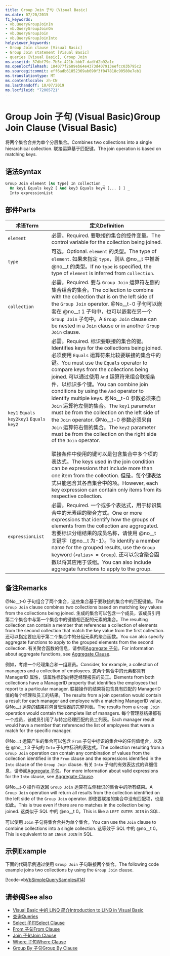 ```yaml
---
title: Group Join 子句 (Visual Basic)
ms.date: 07/20/2015
f1_keywords:
- vb.QueryGroupJoinIn
- vb.QueryGroupJoinOn
- vb.QueryGroupJoin
- vb.QueryGroupJoinInto
helpviewer_keywords:
- Group Join clause [Visual Basic]
- Group Join statement [Visual Basic]
- queries [Visual Basic], Group Join
ms.assetid: 37dbf79c-7b5c-421b-bbb7-dadfd2b92a1c
ms.openlocfilehash: 184077f2689eb64e4373d407913eefcc03b795c2
ms.sourcegitcommit: eff6adb61852369ab690f3f047818c90580e7eb1
ms.translationtype: MT
ms.contentlocale: zh-CN
ms.lasthandoff: 10/07/2019
ms.locfileid: "72005721"
---
```

# <a name="group-join-clause-visual-basic"></a><span data-ttu-id="e3802-102">Group Join 子句 (Visual Basic)</span><span class="sxs-lookup"><span data-stu-id="e3802-102">Group Join Clause (Visual Basic)</span></span>
<span data-ttu-id="e3802-103">将两个集合合并为单个分层集合。</span><span class="sxs-lookup"><span data-stu-id="e3802-103">Combines two collections into a single hierarchical collection.</span></span> <span data-ttu-id="e3802-104">联接运算基于匹配键。</span><span class="sxs-lookup"><span data-stu-id="e3802-104">The join operation is based on matching keys.</span></span>  
  
## <a name="syntax"></a><span data-ttu-id="e3802-105">语法</span><span class="sxs-lookup"><span data-stu-id="e3802-105">Syntax</span></span>  
  
```vb  
Group Join element [As type] In collection _  
  On key1 Equals key2 [ And key3 Equals key4 [... ] ] _  
  Into expressionList  
```  
  
## <a name="parts"></a><span data-ttu-id="e3802-106">部件</span><span class="sxs-lookup"><span data-stu-id="e3802-106">Parts</span></span>  
  
|<span data-ttu-id="e3802-107">术语</span><span class="sxs-lookup"><span data-stu-id="e3802-107">Term</span></span>|<span data-ttu-id="e3802-108">定义</span><span class="sxs-lookup"><span data-stu-id="e3802-108">Definition</span></span>|  
|---|---|  
|`element`|<span data-ttu-id="e3802-109">必需。</span><span class="sxs-lookup"><span data-stu-id="e3802-109">Required.</span></span> <span data-ttu-id="e3802-110">要联接的集合的控件变量。</span><span class="sxs-lookup"><span data-stu-id="e3802-110">The control variable for the collection being joined.</span></span>|  
|`type`|<span data-ttu-id="e3802-111">可选。</span><span class="sxs-lookup"><span data-stu-id="e3802-111">Optional.</span></span> <span data-ttu-id="e3802-112">`element` 的类型。</span><span class="sxs-lookup"><span data-stu-id="e3802-112">The type of `element`.</span></span> <span data-ttu-id="e3802-113">如果未指定 `type`，则从 @no__t 中推断 @no__t 的类型。</span><span class="sxs-lookup"><span data-stu-id="e3802-113">If no `type` is specified, the type of `element` is inferred from `collection`.</span></span>|  
|`collection`|<span data-ttu-id="e3802-114">必需。</span><span class="sxs-lookup"><span data-stu-id="e3802-114">Required.</span></span> <span data-ttu-id="e3802-115">要与 `Group Join` 运算符左侧的集合组合的集合。</span><span class="sxs-lookup"><span data-stu-id="e3802-115">The collection to combine with the collection that is on the left side of the `Group Join` operator.</span></span> <span data-ttu-id="e3802-116">@No__t-0 子句可以嵌套在 @no__t 1 子句中，也可以嵌套在另一个 `Group Join` 子句中。</span><span class="sxs-lookup"><span data-stu-id="e3802-116">A `Group Join` clause can be nested in a `Join` clause or in another `Group Join` clause.</span></span>|  
|<span data-ttu-id="e3802-117">`key1` `Equals` `key2`</span><span class="sxs-lookup"><span data-stu-id="e3802-117">`key1` `Equals` `key2`</span></span>|<span data-ttu-id="e3802-118">必需。</span><span class="sxs-lookup"><span data-stu-id="e3802-118">Required.</span></span> <span data-ttu-id="e3802-119">标识要联接的集合的键。</span><span class="sxs-lookup"><span data-stu-id="e3802-119">Identifies keys for the collections being joined.</span></span> <span data-ttu-id="e3802-120">必须使用 `Equals` 运算符来比较要联接的集合中的键。</span><span class="sxs-lookup"><span data-stu-id="e3802-120">You must use the `Equals` operator to compare keys from the collections being joined.</span></span> <span data-ttu-id="e3802-121">可以通过使用 `And` 运算符来组合联接条件，以标识多个键。</span><span class="sxs-lookup"><span data-stu-id="e3802-121">You can combine join conditions by using the `And` operator to identify multiple keys.</span></span> <span data-ttu-id="e3802-122">@No__t-0 参数必须来自 `Join` 运算符左侧的集合。</span><span class="sxs-lookup"><span data-stu-id="e3802-122">The `key1` parameter must be from the collection on the left side of the `Join` operator.</span></span> <span data-ttu-id="e3802-123">@No__t-0 参数必须来自 `Join` 运算符右侧的集合。</span><span class="sxs-lookup"><span data-stu-id="e3802-123">The `key2` parameter must be from the collection on the right side of the `Join` operator.</span></span><br /><br /> <span data-ttu-id="e3802-124">联接条件中使用的键可以是包含集合中多个项的表达式。</span><span class="sxs-lookup"><span data-stu-id="e3802-124">The keys used in the join condition can be expressions that include more than one item from the collection.</span></span> <span data-ttu-id="e3802-125">但是，每个键表达式只能包含其各自集合中的项。</span><span class="sxs-lookup"><span data-stu-id="e3802-125">However, each key expression can contain only items from its respective collection.</span></span>|  
|`expressionList`|<span data-ttu-id="e3802-126">必需。</span><span class="sxs-lookup"><span data-stu-id="e3802-126">Required.</span></span> <span data-ttu-id="e3802-127">一个或多个表达式，用于标识集合中的元素组的聚合方式。</span><span class="sxs-lookup"><span data-stu-id="e3802-127">One or more expressions that identify how the groups of elements from the collection are aggregated.</span></span> <span data-ttu-id="e3802-128">若要标识分组结果的成员名称，请使用 @no__t 关键字（@no__t 为-1）。</span><span class="sxs-lookup"><span data-stu-id="e3802-128">To identify a member name for the grouped results, use the `Group` keyword (`<alias> = Group`).</span></span> <span data-ttu-id="e3802-129">还可以包含聚合函数以将其应用于该组。</span><span class="sxs-lookup"><span data-stu-id="e3802-129">You can also include aggregate functions to apply to the group.</span></span>|  
  
## <a name="remarks"></a><span data-ttu-id="e3802-130">备注</span><span class="sxs-lookup"><span data-stu-id="e3802-130">Remarks</span></span>  
 <span data-ttu-id="e3802-131">@No__t-0 子句组合了两个集合，这些集合基于要联接的集合中的匹配键值。</span><span class="sxs-lookup"><span data-stu-id="e3802-131">The `Group Join` clause combines two collections based on matching key values from the collections being joined.</span></span> <span data-ttu-id="e3802-132">生成的集合可以包含一个成员，该成员引用第二个集合中与第一个集合中的键值相匹配的元素的集合。</span><span class="sxs-lookup"><span data-stu-id="e3802-132">The resulting collection can contain a member that references a collection of elements from the second collection that match the key value from the first collection.</span></span> <span data-ttu-id="e3802-133">还可以指定要应用于第二个集合中的分组元素的聚合函数。</span><span class="sxs-lookup"><span data-stu-id="e3802-133">You can also specify aggregate functions to apply to the grouped elements from the second collection.</span></span> <span data-ttu-id="e3802-134">有关聚合函数的信息，请参阅[Aggregate 子句](../../../visual-basic/language-reference/queries/aggregate-clause.md)。</span><span class="sxs-lookup"><span data-stu-id="e3802-134">For information about aggregate functions, see [Aggregate Clause](../../../visual-basic/language-reference/queries/aggregate-clause.md).</span></span>  
  
 <span data-ttu-id="e3802-135">例如，考虑一个经理集合和一组雇员。</span><span class="sxs-lookup"><span data-stu-id="e3802-135">Consider, for example, a collection of managers and a collection of employees.</span></span> <span data-ttu-id="e3802-136">这两个集合中的元素都具有 ManagerID 属性，该属性标识向特定经理报告的员工。</span><span class="sxs-lookup"><span data-stu-id="e3802-136">Elements from both collections have a ManagerID property that identifies the employees that report to a particular manager.</span></span> <span data-ttu-id="e3802-137">联接操作的结果将包含具有匹配的 ManagerID 值的每个经理和员工的结果。</span><span class="sxs-lookup"><span data-stu-id="e3802-137">The results from a join operation would contain a result for each manager and employee with a matching ManagerID value.</span></span> <span data-ttu-id="e3802-138">@No__t 运算的结果将包含管理器的完整列表。</span><span class="sxs-lookup"><span data-stu-id="e3802-138">The results from a `Group Join` operation would contain the complete list of managers.</span></span> <span data-ttu-id="e3802-139">每个管理器结果都有一个成员，该成员引用了与特定经理匹配的员工列表。</span><span class="sxs-lookup"><span data-stu-id="e3802-139">Each manager result would have a member that referenced the list of employees that were a match for the specific manager.</span></span>  
  
 <span data-ttu-id="e3802-140">@No__t 运算产生的集合可以包含 `From` 子句中标识的集合中的任何值组合，以及在 @no__t 3 子句的 `Into` 子句中标识的表达式。</span><span class="sxs-lookup"><span data-stu-id="e3802-140">The collection resulting from a `Group Join` operation can contain any combination of values from the collection identified in the `From` clause and the expressions identified in the `Into` clause of the `Group Join` clause.</span></span> <span data-ttu-id="e3802-141">有关 `Into` 子句的有效表达式的详细信息，请参阅[Aggregate 子句](../../../visual-basic/language-reference/queries/aggregate-clause.md)。</span><span class="sxs-lookup"><span data-stu-id="e3802-141">For more information about valid expressions for the `Into` clause, see [Aggregate Clause](../../../visual-basic/language-reference/queries/aggregate-clause.md).</span></span>  
  
 <span data-ttu-id="e3802-142">@No__t-0 操作将返回 `Group Join` 运算符左侧标识的集合中的所有结果。</span><span class="sxs-lookup"><span data-stu-id="e3802-142">A `Group Join` operation will return all results from the collection identified on the left side of the `Group Join` operator.</span></span> <span data-ttu-id="e3802-143">即使要联接的集合中没有匹配项，也是如此。</span><span class="sxs-lookup"><span data-stu-id="e3802-143">This is true even if there are no matches in the collection being joined.</span></span> <span data-ttu-id="e3802-144">这类似于 SQL 中的 @no__t 0。</span><span class="sxs-lookup"><span data-stu-id="e3802-144">This is like a `LEFT OUTER JOIN` in SQL.</span></span>  
  
 <span data-ttu-id="e3802-145">可以使用 `Join` 子句将集合合并为单个集合。</span><span class="sxs-lookup"><span data-stu-id="e3802-145">You can use the `Join` clause to combine collections into a single collection.</span></span> <span data-ttu-id="e3802-146">这等效于 SQL 中的 @no__t 0。</span><span class="sxs-lookup"><span data-stu-id="e3802-146">This is equivalent to an `INNER JOIN` in SQL.</span></span>  
  
## <a name="example"></a><span data-ttu-id="e3802-147">示例</span><span class="sxs-lookup"><span data-stu-id="e3802-147">Example</span></span>  
 <span data-ttu-id="e3802-148">下面的代码示例通过使用 `Group Join` 子句联接两个集合。</span><span class="sxs-lookup"><span data-stu-id="e3802-148">The following code example joins two collections by using the `Group Join` clause.</span></span>  
  
 [!code-vb[VbSimpleQuerySamples#14](~/samples/snippets/visualbasic/VS_Snippets_VBCSharp/VbSimpleQuerySamples/VB/QuerySamples1.vb#14)]  
  
## <a name="see-also"></a><span data-ttu-id="e3802-149">请参阅</span><span class="sxs-lookup"><span data-stu-id="e3802-149">See also</span></span>

- [<span data-ttu-id="e3802-150">Visual Basic 中的 LINQ 简介</span><span class="sxs-lookup"><span data-stu-id="e3802-150">Introduction to LINQ in Visual Basic</span></span>](../../../visual-basic/programming-guide/language-features/linq/introduction-to-linq.md)
- [<span data-ttu-id="e3802-151">查询</span><span class="sxs-lookup"><span data-stu-id="e3802-151">Queries</span></span>](../../../visual-basic/language-reference/queries/index.md)
- [<span data-ttu-id="e3802-152">Select 子句</span><span class="sxs-lookup"><span data-stu-id="e3802-152">Select Clause</span></span>](../../../visual-basic/language-reference/queries/select-clause.md)
- [<span data-ttu-id="e3802-153">From 子句</span><span class="sxs-lookup"><span data-stu-id="e3802-153">From Clause</span></span>](../../../visual-basic/language-reference/queries/from-clause.md)
- [<span data-ttu-id="e3802-154">Join 子句</span><span class="sxs-lookup"><span data-stu-id="e3802-154">Join Clause</span></span>](../../../visual-basic/language-reference/queries/join-clause.md)
- [<span data-ttu-id="e3802-155">Where 子句</span><span class="sxs-lookup"><span data-stu-id="e3802-155">Where Clause</span></span>](../../../visual-basic/language-reference/queries/where-clause.md)
- [<span data-ttu-id="e3802-156">Group By 子句</span><span class="sxs-lookup"><span data-stu-id="e3802-156">Group By Clause</span></span>](../../../visual-basic/language-reference/queries/group-by-clause.md)
